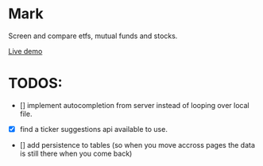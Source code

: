 # Mark

Screen and compare etfs, mutual funds and stocks.

[Live demo](https://etf.vercel.app)

# TODOS:

- [] implement autocompletion from server instead of looping over local file.
- [x] find a ticker suggestions api available to use.
- [] add persistence to tables (so when you move accross pages the data is still there when you come back)
